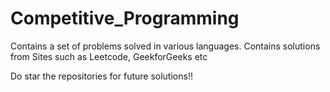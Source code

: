 # Competitive_Programming

Contains a set of problems solved in various languages.
Contains solutions from Sites such as Leetcode, GeekforGeeks etc


Do star the repositories for future solutions!!
